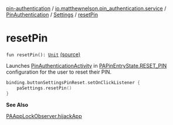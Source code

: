 [pin-authentication](../../../index.md) / [io.matthewnelson.pin_authentication.service](../../index.md) / [PinAuthentication](../index.md) / [Settings](index.md) / [resetPin](./reset-pin.md)

# resetPin

`fun resetPin(): `[`Unit`](https://kotlinlang.org/api/latest/jvm/stdlib/kotlin/-unit/index.html) [(source)](https://github.com/05nelsonm/pin-authentication/blob/master/pin-authentication/src/main/java/io/matthewnelson/pin_authentication/service/PinAuthentication.kt#L878)

Launches [PinAuthenticationActivity](#) in
[PAPinEntryState.RESET_PIN](#) configuration for
the user to reset their PIN.

``` kotlin
binding.buttonSettingsPinReset.setOnClickListener {
    paSettings.resetPin()
}
```

**See Also**

[PAAppLockObserver.hijackApp](#)

